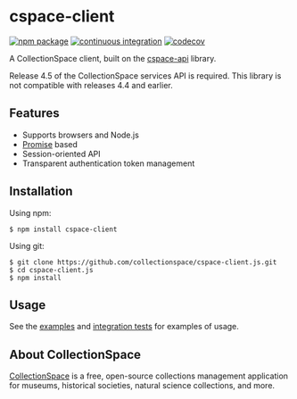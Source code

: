 # cspace-client

[![npm package](https://img.shields.io/npm/v/cspace-client.svg)](https://www.npmjs.com/package/cspace-client)
[![continuous integration](https://github.com/collectionspace/cspace-client.js/actions/workflows/ci-js.yml/badge.svg?branch=master&event=push)](https://github.com/collectionspace/cspace-client.js/actions/workflows/ci-js.yml)
[![codecov](https://codecov.io/github/collectionspace/cspace-client.js/branch/master/graph/badge.svg?token=R1MEO51T85)](https://app.codecov.io/github/collectionspace/cspace-client.js)

A CollectionSpace client, built on the [cspace-api](https://github.com/collectionspace/cspace-api.js) library.

Release 4.5 of the CollectionSpace services API is required. This library is not compatible with releases 4.4 and earlier.

## Features

- Supports browsers and Node.js
- [Promise](http://www.html5rocks.com/en/tutorials/es6/promises/) based
- Session-oriented API
- Transparent authentication token management

## Installation

Using npm:

```
$ npm install cspace-client
```

Using git:

```
$ git clone https://github.com/collectionspace/cspace-client.js.git
$ cd cspace-client.js
$ npm install
```

## Usage

See the [examples](https://github.com/collectionspace/cspace-client.js/tree/master/examples) and [integration tests](https://github.com/collectionspace/cspace-client.js/tree/master/test/integration) for examples of usage.

## About CollectionSpace

[CollectionSpace](http://www.collectionspace.org/) is a free, open-source collections management application for museums, historical societies, natural science collections, and more.
